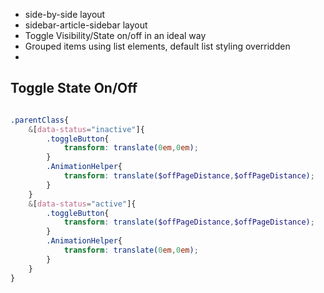 - side-by-side layout
- sidebar-article-sidebar layout
- Toggle Visibility/State on/off in an ideal way
- Grouped items using list elements, default list styling overridden
- 


## Toggle State On/Off
```html

```

```scss
.parentClass{
	&[data-status="inactive"]{
        .toggleButton{
            transform: translate(0em,0em);
        }
        .AnimationHelper{
            transform: translate($offPageDistance,$offPageDistance);
        }
    }
    &[data-status="active"]{
        .toggleButton{
            transform: translate($offPageDistance,$offPageDistance);
        }
        .AnimationHelper{
            transform: translate(0em,0em);
        }
	}
}
```